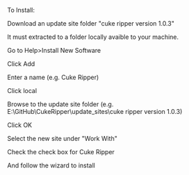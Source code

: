 To Install:



Download an update site folder "cuke ripper version 1.0.3"

It must extracted to a folder locally avaible to your machine.

Go to Help>Install New Software

Click Add

Enter a name (e.g. Cuke Ripper)

Click local

Browse to the update site folder (e.g. E:\GitHub\CukeRipper\update_sites\cuke ripper version 1.0.3)

Click OK

Select the new site under "Work With"

Check the check box for Cuke Ripper

And follow the wizard to install